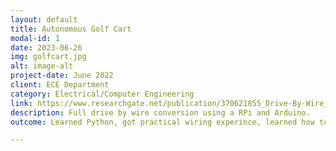 ```yaml
---
layout: default
title: Autonomous Golf Cart
modal-id: 1
date: 2023-06-26
img: golfcart.jpg
alt: image-alt
project-date: June 2022
client: ECE Department
category: Electrical/Computer Engineering
link: https://www.researchgate.net/publication/370621855_Drive-By-Wire_Conversion_of_an_Electric_Golf-Cart_for_Self-Driving_Vehicles_Research
description: Full drive by wire conversion using a RPi and Arduino.
outcome: Learned Python, got practical wiring experince, learned how to communicate ideas with non STEM people to have parts made, large mechatronics project.

---
```

